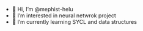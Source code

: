 - 👋 Hi, I’m @mephist-helu
- 👀 I’m interested in neural netwrok project
- 🌱 I’m currently learning SYCL and data structures
<!---
- 💞️ I’m looking to collaborate on ...
- 📫 How to reach me ...
--->

<!---
mephist-helu/mephist-helu is a ✨ special ✨ repository because its `README.md` (this file) appears on your GitHub profile.
You can click the Preview link to take a look at your changes.
--->
